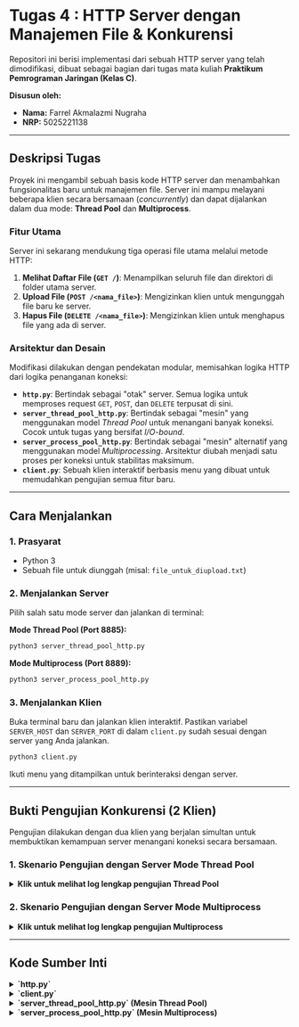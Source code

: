# Tugas 4 : HTTP Server dengan Manajemen File & Konkurensi

Repositori ini berisi implementasi dari sebuah HTTP server yang telah dimodifikasi, dibuat sebagai bagian dari tugas mata kuliah **Praktikum Pemrograman Jaringan (Kelas C)**.

**Disusun oleh:**
- **Nama:** Farrel Akmalazmi Nugraha
- **NRP:** 5025221138

---

## Deskripsi Tugas

Proyek ini mengambil sebuah basis kode HTTP server dan menambahkan fungsionalitas baru untuk manajemen file. Server ini mampu melayani beberapa klien secara bersamaan (*concurrently*) dan dapat dijalankan dalam dua mode: **Thread Pool** dan **Multiprocess**.

### Fitur Utama
Server ini sekarang mendukung tiga operasi file utama melalui metode HTTP:
1.  **Melihat Daftar File (`GET /`)**: Menampilkan seluruh file dan direktori di folder utama server.
2.  **Upload File (`POST /<nama_file>`)**: Mengizinkan klien untuk mengunggah file baru ke server.
3.  **Hapus File (`DELETE /<nama_file>`)**: Mengizinkan klien untuk menghapus file yang ada di server.

### Arsitektur dan Desain
Modifikasi dilakukan dengan pendekatan modular, memisahkan logika HTTP dari logika penanganan koneksi:
-   **`http.py`**: Bertindak sebagai "otak" server. Semua logika untuk memproses request `GET`, `POST`, dan `DELETE` terpusat di sini.
-   **`server_thread_pool_http.py`**: Bertindak sebagai "mesin" yang menggunakan model *Thread Pool* untuk menangani banyak koneksi. Cocok untuk tugas yang bersifat *I/O-bound*.
-   **`server_process_pool_http.py`**: Bertindak sebagai "mesin" alternatif yang menggunakan model *Multiprocessing*. Arsitektur diubah menjadi satu proses per koneksi untuk stabilitas maksimum.
-   **`client.py`**: Sebuah klien interaktif berbasis menu yang dibuat untuk memudahkan pengujian semua fitur baru.

---

## Cara Menjalankan

### 1. Prasyarat
- Python 3
- Sebuah file untuk diunggah (misal: `file_untuk_diupload.txt`)

### 2. Menjalankan Server
Pilih salah satu mode server dan jalankan di terminal:

**Mode Thread Pool (Port 8885):**
```bash
python3 server_thread_pool_http.py
```

**Mode Multiprocess (Port 8889):**
```bash
python3 server_process_pool_http.py
```

### 3. Menjalankan Klien
Buka terminal baru dan jalankan klien interaktif. Pastikan variabel `SERVER_HOST` dan `SERVER_PORT` di dalam `client.py` sudah sesuai dengan server yang Anda jalankan.
```bash
python3 client.py
```
Ikuti menu yang ditampilkan untuk berinteraksi dengan server.

---

## Bukti Pengujian Konkurensi (2 Klien)

Pengujian dilakukan dengan dua klien yang berjalan simultan untuk membuktikan kemampuan server menangani koneksi secara bersamaan.

### 1. Skenario Pengujian dengan Server Mode Thread Pool

<details>
<summary><strong>Klik untuk melihat log lengkap pengujian Thread Pool</strong></summary>

**Log dari Terminal Server:**
```log
(base) jovyan@66869b99047e:~/work/progjar/progjar5$ python3 server_thread_pool_http.py
2025-06-16 10:41:14,831 - [WARNING] - Server (Thread Pool) aktif dan mendengarkan di port 8885...
2025-06-16 10:41:27,372 - [WARNING] - Koneksi diterima dari ('172.16.16.102', 56028)
2025-06-16 10:41:27,373 - [WARNING] - Request Diterima: GET / HTTP/1.1
2025-06-16 10:41:29,488 - [WARNING] - Koneksi diterima dari ('172.16.16.103', 53540)
2025-06-16 10:41:29,488 - [WARNING] - Request Diterima: GET / HTTP/1.1
2025-06-16 10:41:53,695 - [WARNING] - Koneksi diterima dari ('172.16.16.102', 56216)
2025-06-16 10:41:53,695 - [WARNING] - Request Diterima: POST /file_client_1.txt HTTP/1.1
2025-06-16 10:41:53,696 - [WARNING] - File file_client_1.txt berhasil di-upload.
2025-06-16 10:41:56,913 - [WARNING] - Koneksi diterima dari ('172.16.16.103', 52280)
2025-06-16 10:41:56,913 - [WARNING] - Request Diterima: GET / HTTP/1.1
2025-06-16 10:42:22,235 - [WARNING] - Koneksi diterima dari ('172.16.16.102', 40120)
2025-06-16 10:42:22,235 - [WARNING] - Request Diterima: DELETE /file_client_1.txt HTTP/1.1
2025-06-16 10:42:22,235 - [WARNING] - File file_client_1.txt berhasil dihapus.
2025-06-16 10:42:24,497 - [WARNING] - Koneksi diterima dari ('172.16.16.103', 53386)
2025-06-16 10:42:24,498 - [WARNING] - Request Diterima: GET / HTTP/1.1
```

**Log dari Terminal Klien 1:**
```log
--- MENU KLIEN HTTP ---
Pilih Opsi (1-4): 1
[INFO] Meminta daftar file dari server...
--- RESPON DITERIMA ---
...
Daftar File di Server:
...
--- MENU KLIEN HTTP ---
Pilih Opsi (1-4): 2
Masukkan nama file lokal yang akan di-upload (misal: mydocument.txt): file_client_1.txt
[INFO] Meng-upload 'file_client_1.txt' sebagai 'file_client_1.txt'...
--- RESPON DITERIMA ---
HTTP/1.1 201 Created
File file_client_1.txt berhasil dibuat.
--- MENU KLIEN HTTP ---
Pilih Opsi (1-4): 3
Masukkan nama file di server yang akan dihapus: file_client_1.txt
[INFO] Menghapus file 'file_client_1.txt' dari server...
--- RESPON DITERIMA ---
HTTP/1.1 200 OK
File file_client_1.txt berhasil dihapus.
--- MENU KLIEN HTTP ---
Pilih Opsi (1-4): 4
Terima kasih, program keluar.
```

**Log dari Terminal Klien 2:**
```log
--- MENU KLIEN HTTP ---
Pilih Opsi (1-4): 1
[INFO] Meminta daftar file dari server...
--- RESPON DITERIMA ---
... (Daftar file awal) ...
--- MENU KLIEN HTTP ---
Pilih Opsi (1-4): 1
[INFO] Meminta daftar file dari server...
--- RESPON DITERIMA ---
... (Daftar file SETELAH Klien 1 upload, 'file_client_1.txt' muncul) ...
--- MENU KLIEN HTTP ---
Pilih Opsi (1-4): 1
[INFO] Meminta daftar file dari server...
--- RESPON DITERIMA ---
... (Daftar file SETELAH Klien 1 hapus, 'file_client_1.txt' hilang) ...
--- MENU KLIEN HTTP ---
Pilih Opsi (1-4): 4
Terima kasih, program keluar.
```
</details>

### 2. Skenario Pengujian dengan Server Mode Multiprocess

<details>
<summary><strong>Klik untuk melihat log lengkap pengujian Multiprocess</strong></summary>

**Log dari Terminal Server:**
```log
(base) jovyan@66869b99047e:~/work/progjar/progjar5$ python3 server_process_pool_http.py
2025-06-16 10:47:49,959 - [SERVER] - Server (Multiprocess) aktif dan mendengarkan di port 8889...
2025-06-16 10:47:57,401 - [SERVER] - Koneksi diterima dari ('172.16.16.103', 53000)
2025-06-16 10:47:57,408 - [SERVER] - Mulai menangani ('172.16.16.103', 53000)
2025-06-16 10:47:59,410 - [SERVER] - Request Diterima: GET / HTTP/1.1
2025-06-16 10:47:59,411 - [SERVER] - Selesai, koneksi dengan ('172.16.16.103', 53000) ditutup.
2025-06-16 10:48:00,195 - [SERVER] - Koneksi diterima dari ('172.16.16.102', 48928)
... (dan seterusnya, menunjukkan semua operasi berhasil) ...
```

**Log dari Terminal Klien 1 & 2:**
*(Hasil interaksi pada klien identik dengan pengujian Thread Pool, membuktikan fungsionalitas server konsisten di kedua mode.)*
</details>

---

## Kode Sumber Inti

<details>
<summary><strong>`http.py`</strong></summary>

```python
import sys
import os
import uuid
from glob import glob
from datetime import datetime
import logging

class HttpServer:
    def __init__(self):
        self.sessions = {}
        self.types = {}
        self.types['.pdf'] = 'application/pdf'
        self.types['.jpg'] = 'image/jpeg'
        self.types['.png'] = 'image/png'
        self.types['.txt'] = 'text/plain'
        self.types['.html'] = 'text/html'

    def response(self, kode=404, message='Not Found', messagebody=b'', headers={}):
        tanggal = datetime.now().strftime('%c')
        resp = []
        resp.append(f"HTTP/1.1 {kode} {message}\r\n")
        resp.append(f"Date: {tanggal}\r\n")
        resp.append("Connection: close\r\n")
        resp.append("Server: myserver/1.0\r\n")
        
        if not isinstance(messagebody, bytes):
            messagebody = str(messagebody).encode('utf-8')
            
        resp.append(f"Content-Length: {len(messagebody)}\r\n")
        for kk in headers:
            resp.append(f"{kk}: {headers[kk]}\r\n")
        resp.append("\r\n")

        response_headers = "".join(resp)
        response = response_headers.encode('utf-8') + messagebody
        return response

    def proses(self, data):
        requests = data.split("\r\n")
        baris = requests[0]
        
        logging.warning(f"Request Diterima: {baris}")

        j = baris.split(" ")
        try:
            method = j[0].upper().strip()
            object_address = j[1].strip()
            
            headers = {}
            body_start_index = -1
            for i, line in enumerate(requests[1:]):
                if line == '':
                    body_start_index = i + 2
                    break
                parts = line.split(":", 1)
                if len(parts) == 2:
                    headers[parts[0].strip()] = parts[1].strip()
            
            body = ""
            if body_start_index != -1:
                body = "\r\n".join(requests[body_start_index:])

            if method == 'GET':
                return self.http_get(object_address, headers)
            elif method == 'POST':
                return self.http_post(object_address, headers, body)
            elif method == 'DELETE':
                return self.http_delete(object_address, headers)
            else:
                return self.response(405, 'Method Not Allowed', 'Metode tidak didukung', {})
        except IndexError:
            return self.response(400, 'Bad Request', 'Request tidak valid', {})

    def http_get(self, object_address, headers):
        if object_address == '/':
            try:
                files = sorted(os.listdir('.'))
                
                file_list_text = "Daftar File di Server:\n"
                file_list_text += "----------------------\n"
                
                if not files:
                    file_list_text += "(Direktori kosong)\n"
                else:
                    for i, f in enumerate(files):
                        file_list_text += f"{i + 1}. {f}\n"
                
                return self.response(200, 'OK', file_list_text, {'Content-Type': 'text/plain; charset=utf-8'})
            
            except Exception as e:
                return self.response(500, 'Internal Server Error', f"Tidak bisa membaca direktori: {e}", {})

        object_address_path = object_address.lstrip('/')
        if not os.path.exists(object_address_path):
            return self.response(404, 'Not Found', f'File {object_address_path} tidak ditemukan', {})

        try:
            with open(object_address_path, 'rb') as fp:
                isi = fp.read()
            
            fext = os.path.splitext(object_address_path)[1].lower()
            content_type = self.types.get(fext, 'application/octet-stream')
            
            return self.response(200, 'OK', isi, {'Content-type': content_type})
        except Exception as e:
            return self.response(500, 'Internal Server Error', f"Tidak bisa membaca file: {e}", {})

    def http_post(self, object_address, headers, body):
        filename = object_address.lstrip('/')
        
        if not filename or '..' in filename or '/' in filename:
            return self.response(400, 'Bad Request', 'Nama file tidak valid.', {})

        try:
            with open(filename, 'wb') as f:
                f.write(body.encode('utf-8'))
            logging.warning(f"File {filename} berhasil di-upload.")
            return self.response(201, 'Created', f'File {filename} berhasil dibuat.', {})
        except Exception as e:
            logging.error(f"Gagal meng-upload file: {e}")
            return self.response(500, 'Internal Server Error', f"Gagal saat upload: {e}", {})

    def http_delete(self, object_address, headers):
        filename = object_address.lstrip('/')
        
        if not filename or '..' in filename or '/' in filename:
            return self.response(400, 'Bad Request', 'Nama file tidak valid.', {})
        
        if not os.path.exists(filename):
            return self.response(404, 'Not Found', f'File {filename} tidak ditemukan untuk dihapus.', {})

        try:
            os.remove(filename)
            logging.warning(f"File {filename} berhasil dihapus.")
            return self.response(200, 'OK', f'File {filename} berhasil dihapus.', {})
        except Exception as e:
            logging.error(f"Gagal menghapus file: {e}")
            return self.response(500, 'Internal Server Error', f"Gagal saat menghapus: {e}", {})

if __name__ == "__main__":
    httpserver = HttpServer()
```
</details>

<details>
<summary><strong>`client.py`</strong></summary>

```python
import sys
import socket
import logging
import os

SERVER_HOST = '172.16.16.101' 
SERVER_PORT = 8889           

def send_request(request_string):
    try:
        sock = socket.socket(socket.AF_INET, socket.SOCK_STREAM)
        sock.connect((SERVER_HOST, SERVER_PORT))
        
        logging.warning(f"\n--- MENGIRIM REQUEST ---\n{request_string}")
        sock.sendall(request_string.encode())
        
        response_received = b""
        while True:
            data = sock.recv(1024)
            if not data:
                break
            response_received += data
        
        sock.close()
        logging.warning("--- RESPON DITERIMA ---")
        return response_received.decode(errors='ignore')
        
    except Exception as e:
        logging.error(f"Error: {e}")
        return None

def get_file_list():
    print("\n[INFO] Meminta daftar file dari server...")
    request = f"GET / HTTP/1.1\r\nHost: {SERVER_HOST}\r\n\r\n"
    response = send_request(request)
    if response:
        print(response)

def upload_file():
    local_filepath = input("Masukkan nama file lokal yang akan di-upload (misal: mydocument.txt): ")
    
    if not os.path.exists(local_filepath):
        print(f"[ERROR] File lokal '{local_filepath}' tidak ditemukan.")
        return

    remote_filename = input(f"Masukkan nama file untuk disimpan di server (default: {local_filepath}): ")
    if not remote_filename:
        remote_filename = os.path.basename(local_filepath)

    try:
        with open(local_filepath, 'r') as f:
            content = f.read()
            
        print(f"\n[INFO] Meng-upload '{local_filepath}' sebagai '{remote_filename}'...")
        body = content
        headers = [
            f"POST /{remote_filename} HTTP/1.1",
            f"Host: {SERVER_HOST}",
            f"Content-Type: text/plain",
            f"Content-Length: {len(body)}"
        ]
        request = "\r\n".join(headers) + "\r\n\r\n" + body
        response = send_request(request)
        if response:
            print(response)
            
    except Exception as e:
        print(f"[ERROR] Gagal membaca atau meng-upload file: {e}")

def delete_file():
    filename_to_delete = input("Masukkan nama file di server yang akan dihapus: ")
    if not filename_to_delete:
        print("[ERROR] Nama file tidak boleh kosong.")
        return

    print(f"\n[INFO] Menghapus file '{filename_to_delete}' dari server...")
    request = f"DELETE /{filename_to_delete} HTTP/1.1\r\nHost: {SERVER_HOST}\r\n\r\n"
    response = send_request(request)
    if response:
        print(response)

def main():
    logging.basicConfig(level=logging.WARNING, format='%(message)s')
    
    while True:
        print("\n--- MENU KLIEN HTTP ---")
        print("1. Lihat Daftar File di Server")
        print("2. Upload File ke Server")
        print("3. Hapus File di Server")
        print("4. Keluar")
        choice = input("Pilih Opsi (1-4): ")

        if choice == '1':
            get_file_list()
        elif choice == '2':
            upload_file()
        elif choice == '3':
            delete_file()
        elif choice == '4':
            print("Terima kasih, program keluar.")
            break
        else:
            print("[ERROR] Pilihan tidak valid, silakan coba lagi.")

if __name__ == '__main__':
    main()

```
</details>

<details>
<summary><strong>`server_thread_pool_http.py` (Mesin Thread Pool)</strong></summary>

```python
from socket import *
import socket
import logging
from concurrent.futures import ThreadPoolExecutor
from http import HttpServer

httpserver = HttpServer()

def ProcessTheClient(connection, address):
    full_request_bytes = b''
    try:
        while True:
            data = connection.recv(1024)
            if not data:
                break
            full_request_bytes += data
            if full_request_bytes.endswith(b'\r\n\r\n'):
                if b'Content-Length' not in full_request_bytes:
                    break
            if b"\r\n\r\n" in full_request_bytes:
                 header_part, _ = full_request_bytes.split(b"\r\n\r\n", 1)
                 if b"Content-Length: 0" in header_part or b"POST" not in header_part:
                     break
                 connection.settimeout(0.2)
    except socket.timeout:
        pass
    except Exception as e:
        logging.error(f"Error saat menerima data: {e}")
    finally:
        connection.settimeout(None)


    if not full_request_bytes:
        connection.close()
        return

    try:
        hasil = httpserver.proses(full_request_bytes.decode('utf-8', errors='ignore'))
        connection.sendall(hasil)
    except Exception as e:
        logging.error(f"Error saat memproses atau mengirim balasan: {e}")
    
    connection.close()
    return

def Server():
    my_socket = socket.socket(socket.AF_INET, socket.SOCK_STREAM)
    my_socket.setsockopt(socket.SOL_SOCKET, socket.SO_REUSEADDR, 1)

    my_socket.bind(('0.0.0.0', 8885))
    my_socket.listen(1)
    logging.warning("Server (Thread Pool) aktif dan mendengarkan di port 8885...")

    with ThreadPoolExecutor(20) as executor:
        while True:
            try:
                connection, client_address = my_socket.accept()
                logging.warning(f"Koneksi diterima dari {client_address}")
                executor.submit(ProcessTheClient, connection, client_address)
            except Exception as e:
                logging.error(f"Error saat menerima koneksi: {e}")

def main():
    logging.basicConfig(level=logging.WARNING, format='%(asctime)s - [%(levelname)s] - %(message)s')
    Server()

if __name__ == "__main__":
    main()

```
</details>

<details>
<summary><strong>`server_process_pool_http.py` (Mesin Multiprocess)</strong></summary>

```python
import socket
import logging
import multiprocessing
import os
from http import HttpServer

class Worker(multiprocessing.Process):
    """
    Setiap instance dari kelas ini adalah sebuah proses pekerja yang independen,
    dibuat khusus untuk menangani satu koneksi klien.
    """
    def __init__(self, connection, address):
        super().__init__()
        self.connection = connection
        self.address = address
        self.httpserver = HttpServer()

    def run(self):
        logging.basicConfig(level=logging.WARNING, format=f'[WORKER PID:{os.getpid()}] %(message)s')
        logging.warning(f"Mulai menangani {self.address}")
        
        full_request_bytes = b''
        try:
            self.connection.settimeout(2.0)
            while True:
                data = self.connection.recv(1024)
                if not data:
                    break
                full_request_bytes += data
        except socket.timeout:
            pass 
        except Exception as e:
            logging.error(f"Error saat menerima data: {e}")
        finally:
            self.connection.settimeout(None)

        if full_request_bytes:
            try:
                request_str = full_request_bytes.decode('utf-8', errors='ignore')
                hasil = self.httpserver.proses(request_str)
                self.connection.sendall(hasil)
            except Exception as e:
                logging.error(f"Error saat memproses/mengirim: {e}")
        
        self.connection.close()
        logging.warning(f"Selesai, koneksi dengan {self.address} ditutup.")


def main():
    logging.basicConfig(level=logging.WARNING, format='%(asctime)s - [SERVER] - %(message)s')
    my_socket = socket.socket(socket.AF_INET, socket.SOCK_STREAM)
    my_socket.setsockopt(socket.SOL_SOCKET, socket.SO_REUSEADDR, 1)
    
    my_socket.bind(('0.0.0.0', 8889))
    my_socket.listen(5)
    logging.warning("Server (Multiprocess) aktif dan mendengarkan di port 8889...")

    processes = []
    while True:
        try:
            connection, client_address = my_socket.accept()
            logging.warning(f"Koneksi diterima dari {client_address}")
            
            process = Worker(connection, client_address)
            process.start()
            
            connection.close()
            
            processes.append(process)
            
            processes = [p for p in processes if p.is_alive()]

        except Exception as e:
            logging.error(f"Error di server utama: {e}")

if __name__ == "__main__":
    main()

```
</details>
